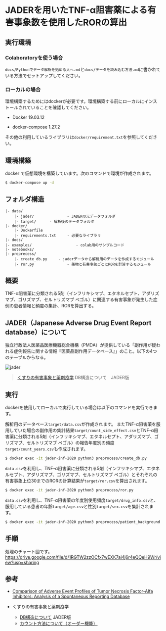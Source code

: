 # JADERを用いたTNF-α阻害薬による有害事象数を使用したRORの算出

## 実行環境

### Colaboratoryを使う場合

`docs/Pythonでデータ解析を始める人へ.md`と`docs/データを読み込む方法.md`に書かれている方法でセットアップしてください。

### ローカルの場合

環境構築するためにはdockerが必要です。環境構築する前にローカルにインストールされていることを確認してください。

- Docker  19.03.12

- docker-compose 1.27.2

その他の利用しているライブラリは`docker/requirement.txt`を参照してください。

## 環境構築

docker で仮想環境を構築しています。次のコマンドで環境が作成されます。

```bash
$ docker-compose up -d
```

## フォルダ構造

```
|- data/
	|- jader/　　　　　　　　　- JADERの元データフォルダ
	|- target/		- 解析後のデータフォルダ
|- docker/
	|- Dockerfile
	|- requirements.txt     - 必要なライブラリ
|- docs/
|- examples/					- colab用のサンプルコード
|- notebooks/
|- preprecess/
	|- create_db.py  	- jaderデータから解析用のデータを作成するモジュール
	|- ror.py　　　　　　　　　- 薬物と有害事象ごとにRORを計算するモジュール
```

## 概要

TNF-α阻害薬に分類される5剤（インフリキシマブ、エタネルセプト、アダリズマブ、ゴリズマブ、セルトリズマブ ぺゴル）に関連する有害事象が発生した症例の患者情報と頻度の集計、RORを算出する。

## JADER（Japanese Adverse Drug Event Report database）について

独立行政法人医薬品医療機器総合機構（PMDA）が提供している「副作用が疑われる症例報告に関する情報『医薬品副作用データベース』」のこと。以下の4つのテーブルからなる。

 ![jader](https://czeek.com/wp-content/uploads/2017/08/ERJADER.png)

> [くすりの有害事象と薬剤疫学](https://czeek.com/) DB構造について　JADER版

## 実行

dockerを使用してローカルで実行している場合は以下のコマンドを実行できます。

解析用のデータベース`target/data.csv`が作成されます。 またTNF-α阻害薬を服用していた場合の副作用の集計結果`target/count_side_effect.csv`とTNF-α阻害薬に分類される5剤（インフリキシマブ、エタネルセプト、アダリズマブ、ゴリズマブ、セルトリズマブ ぺゴル）の報告年度別の頻度`target/count_years.csv`も作成されます。

```bash
$ docker exec -it jader-inf-2020 python3 preprocess/create_db.py
```

`data.csv`を利用し、TNF-α阻害薬に分類される5剤（インフリキシマブ、エタネルセプト、アダリズマブ、ゴリズマブ、セルトリズマブ ぺゴル）とそれぞれの有害事象上位30までのRORの計算結果が`target/ror.csv`を算出されます。

```bash
$ docker exec -it jader-inf-2020 python3 preprocess/ror.py
```

`data.csv`を利用し、TNF-α阻害薬の年度別使用頻度`target/drug_info.csv`と、服用している患者の年齢`target/age.csv`と性別`target/sex.csv`を集計されます。

```bash
$ docker exec -it jader-inf-2020 python3 preprocess/patient_background.py
```

## 手順

処理のチャート図です。
https://drive.google.com/file/d/1RGTW2zzOCfx7wEXK7ai4j6r4eQQeH9Wr/view?usp=sharing

## 参考

- [Comparison of Adverse Event Profiles of Tumor Necrosis Factor-Alfa Inhibitors: Analysis of a Spontaneous Reporting Database](https://www.ncbi.nlm.nih.gov/pmc/articles/PMC7439489/)

- くすりの有害事象と薬剤疫学

    -  [DB構造について](https://czeek.com/epidemiology/dbstructure_jader/) JADER版
    - [カウント方法について（オーダー機能）](https://czeek.com/jissen/howtocount/)

